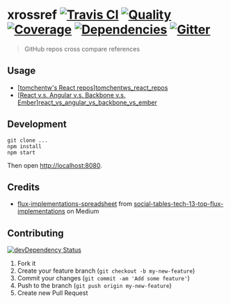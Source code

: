 # xrossref [![Travis CI][travis-image]][travis-url] [![Quality][codeclimate-image]][codeclimate-url] [![Coverage][codeclimate-coverage-image]][codeclimate-coverage-url] [![Dependencies][gemnasium-image]][gemnasium-url] [![Gitter][gitter-image]][gitter-url]
> GitHub repos cross compare references


## Usage

* [[tomchentw's React repos][tomchentws_react_repos]][tomchentws_react_repos]
* [[React v.s. Angular v.s. Backbone v.s. Ember][react_vs_angular_vs_backbone_vs_ember]][react_vs_angular_vs_backbone_vs_ember]


## Development

```shell
git clone ...
npm install
npm start
```

Then open [http://localhost:8080](http://localhost:8080).


## Credits

* [flux-implementations-spreadsheet][flux-implementations-spreadsheet] from [social-tables-tech-13-top-flux-implementations][social-tables-tech-13-top-flux-implementations] on Medium

[flux-implementations-spreadsheet]: https://docs.google.com/spreadsheets/d/1AddJl_vMnCHgdAbabMoIJ087xHuBwJ9jQMfA0mDD_D8/edit#gid=0
[social-tables-tech-13-top-flux-implementations]: https://medium.com/social-tables-tech/we-compared-13-top-flux-implementations-you-won-t-believe-who-came-out-on-top-1063db32fe73


## Contributing

[![devDependency Status][david-dm-image]][david-dm-url]

1. Fork it
2. Create your feature branch (`git checkout -b my-new-feature`)
3. Commit your changes (`git commit -am 'Add some feature'`)
4. Push to the branch (`git push origin my-new-feature`)
5. Create new Pull Request


[travis-image]: https://img.shields.io/travis/tomchentw/xrossref.svg?style=flat-square
[travis-url]: https://travis-ci.org/tomchentw/xrossref
[codeclimate-image]: https://img.shields.io/codeclimate/github/tomchentw/xrossref.svg?style=flat-square
[codeclimate-url]: https://codeclimate.com/github/tomchentw/xrossref
[codeclimate-coverage-image]: https://img.shields.io/codeclimate/coverage/github/tomchentw/xrossref.svg?style=flat-square
[codeclimate-coverage-url]: https://codeclimate.com/github/tomchentw/xrossref
[gemnasium-image]: https://img.shields.io/gemnasium/tomchentw/xrossref.svg?style=flat-square
[gemnasium-url]: https://gemnasium.com/tomchentw/xrossref
[gitter-image]: https://badges.gitter.im/Join%20Chat.svg
[gitter-url]: https://gitter.im/tomchentw/xrossref?utm_source=badge&utm_medium=badge&utm_campaign=pr-badge&utm_content=badge
[david-dm-image]: https://img.shields.io/david/dev/tomchentw/xrossref.svg?style=flat-square
[david-dm-url]: https://david-dm.org/tomchentw/xrossref#info=devDependencies


[tomchentws_react_repos]: https://tomchentw.github.io/xrossref/#dG9tY2hlbnR3L3JlYWN0LWdvb2dsZS1tYXBzLCB0b21jaGVudHcvcmVhY3QtdG9hc3RyLCB0b21jaGVudHcvcmVhY3QtcHJpc20=
[react_vs_angular_vs_backbone_vs_ember]: https://tomchentw.github.io/xrossref/#ZmFjZWJvb2svcmVhY3QsIGFuZ3VsYXIvYW5ndWxhci5qcywgamFzaGtlbmFzL2JhY2tib25lLCBlbWJlcmpzL2VtYmVyLmpz
